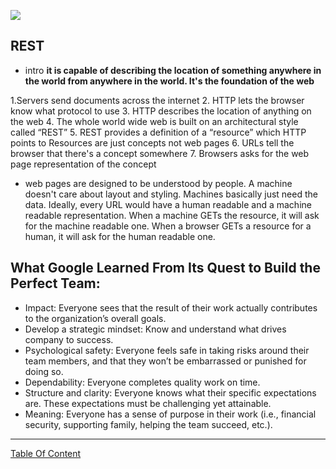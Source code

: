 
![](https://i.ytimg.com/vi/Geppur9LDnw/maxresdefault.jpg)
## REST
- intro
**it is capable of describing the location of something anywhere in the world from anywhere in the world. It's the foundation of the web**

1.Servers send documents across the internet
2. HTTP lets the browser know what protocol to use
3. HTTP describes the location of anything on the web
4. The whole world wide web is built on an architectural style called “REST”
5. REST provides a definition of a “resource” which HTTP points to Resources are just concepts not web pages
6. URLs tell the browser that there's a concept somewhere
7. Browsers asks for the web page representation of the concept

- web pages are designed to be understood by people. A machine doesn't care about layout and styling. Machines basically just need the data. Ideally, every URL would have a human readable and a machine readable representation. When a machine GETs the resource, it will ask for the machine readable one. When a browser GETs a resource for a human, it will ask for the human readable one.

## What Google Learned From Its Quest to Build the Perfect Team:
- Impact: Everyone sees that the result of their work actually contributes to the organization’s overall goals.
- Develop a strategic mindset: Know and understand what drives company to success.
- Psychological safety: Everyone feels safe in taking risks around their team members, and that they won’t be embarrassed or punished for doing so.
- Dependability: Everyone completes quality work on time.
- Structure and clarity: Everyone knows what their specific expectations are. These expectations must be challenging yet attainable.
- Meaning: Everyone has a sense of purpose in their work (i.e., financial security, supporting family, helping the team succeed, etc.).

-------------------------------------------------------------------


[Table Of Content](https://github.com/omarXzain/301-reading-notes)

